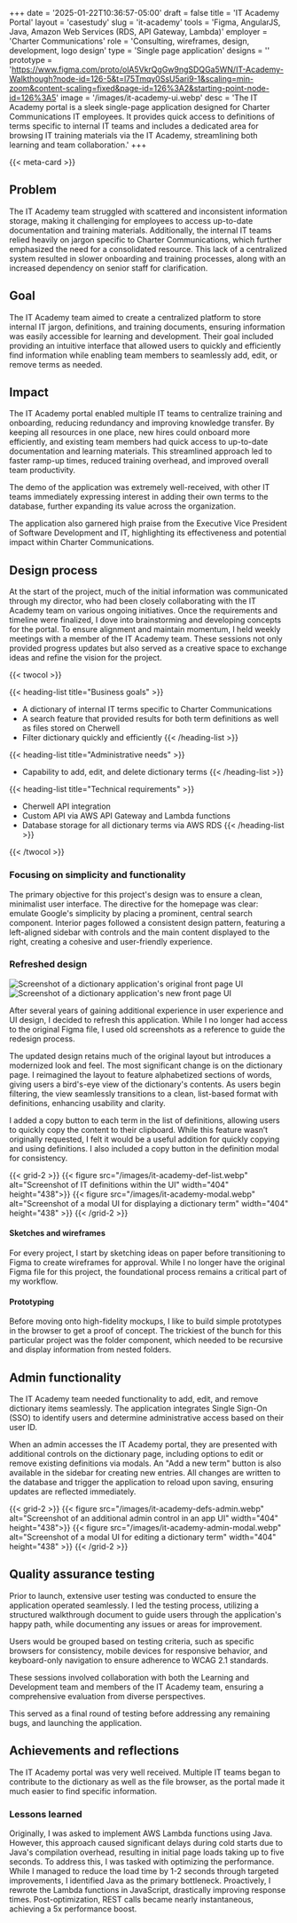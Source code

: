 +++
date = '2025-01-22T10:36:57-05:00'
draft = false
title = 'IT Academy Portal'
layout = 'casestudy'
slug = 'it-academy'
tools = 'Figma, AngularJS, Java, Amazon Web Services (RDS, API Gateway, Lambda)'
employer = 'Charter Communications'
role = 'Consulting, wireframes, design, development, logo design'
type = 'Single page application'
designs = ''
prototype = 'https://www.figma.com/proto/olA5VkrQgGw9ngSDQGa5WN/IT-Academy-Walkthough?node-id=126-5&t=l75Tmqy0SsU5ari9-1&scaling=min-zoom&content-scaling=fixed&page-id=126%3A2&starting-point-node-id=126%3A5'
image = '/images/it-academy-ui.webp'
desc = 'The IT Academy portal is a sleek single-page application designed for Charter Communications IT employees. It provides quick access to definitions of terms specific to internal IT teams and includes a dedicated area for browsing IT training materials via the IT Academy, streamlining both learning and team collaboration.'
+++

{{< meta-card >}}

## Problem

The IT Academy team struggled with scattered and inconsistent information storage, making it challenging for employees to access up-to-date documentation and training materials. Additionally, the internal IT teams relied heavily on jargon specific to Charter Communications, which further emphasized the need for a consolidated resource. This lack of a centralized system resulted in slower onboarding and training processes, along with an increased dependency on senior staff for clarification.

## Goal

The IT Academy team aimed to create a centralized platform to store internal IT jargon, definitions, and training documents, ensuring information was easily accessible for learning and development. Their goal included providing an intuitive interface that allowed users to quickly and efficiently find information while enabling team members to seamlessly add, edit, or remove terms as needed.

## Impact

The IT Academy portal enabled multiple IT teams to centralize training and onboarding, reducing redundancy and improving knowledge transfer. By keeping all resources in one place, new hires could onboard more efficiently, and existing team members had quick access to up-to-date documentation and learning materials. This streamlined approach led to faster ramp-up times, reduced training overhead, and improved overall team productivity.

The demo of the application was extremely well-received, with other IT teams immediately expressing interest in adding their own terms to the database, further expanding its value across the organization.

The application also garnered high praise from the Executive Vice President of Software Development and IT, highlighting its effectiveness and potential impact within Charter Communications.

## Design process

At the start of the project, much of the initial information was communicated through my director, who had been closely collaborating with the IT Academy team on various ongoing initiatives. Once the requirements and timeline were finalized, I dove into brainstorming and developing concepts for the portal. To ensure alignment and maintain momentum, I held weekly meetings with a member of the IT Academy team. These sessions not only provided progress updates but also served as a creative space to exchange ideas and refine the vision for the project.

{{< twocol >}}

{{< heading-list title="Business goals" >}}

- A dictionary of internal IT terms specific to Charter Communications
- A search feature that provided results for both term definitions as well as files stored on Cherwell
- Filter dictionary quickly and efficiently
  {{< /heading-list >}}

{{< heading-list title="Administrative needs" >}}

- Capability to add, edit, and delete dictionary terms
  {{< /heading-list >}}

{{< heading-list title="Technical requirements" >}}

- Cherwell API integration
- Custom API via AWS API Gateway and Lambda functions
- Database storage for all dictionary terms via AWS RDS
  {{< /heading-list >}}

{{< /twocol >}}

### Focusing on simplicity and functionality

The primary objective for this project's design was to ensure a clean, minimalist user interface. The directive for the homepage was clear: emulate Google's simplicity by placing a prominent, central search component. Interior pages followed a consistent design pattern, featuring a left-aligned sidebar with controls and the main content displayed to the right, creating a cohesive and user-friendly experience.

### Refreshed design

<two-up class="my-two-up radius shadow">
    <img alt="Screenshot of a dictionary application's original front page UI" src="/images/it-academy-og-fp.webp">
    <img alt="Screenshot of a dictionary application's new front page UI" src="/images/it-academy-fp.webp">
</two-up>

After several years of gaining additional experience in user experience and UI design, I decided to refresh this application. While I no longer had access to the original Figma file, I used old screenshots as a reference to guide the redesign process.

The updated design retains much of the original layout but introduces a modernized look and feel. The most significant change is on the dictionary page. I reimagined the layout to feature alphabetized sections of words, giving users a bird's-eye view of the dictionary's contents. As users begin filtering, the view seamlessly transitions to a clean, list-based format with definitions, enhancing usability and clarity.

I added a copy button to each term in the list of definitions, allowing users to quickly copy the content to their clipboard. While this feature wasn’t originally requested, I felt it would be a useful addition for quickly copying and using definitions. I also included a copy button in the definition modal for consistency.

{{< grid-2 >}}
{{< figure src="/images/it-academy-def-list.webp" alt="Screenshot of IT definitions within the UI" width="404" height="438">}}
{{< figure src="/images/it-academy-modal.webp" alt="Screenshot of a modal UI for displaying a dictionary term" width="404" height="438" >}}
{{< /grid-2 >}}

#### Sketches and wireframes

For every project, I start by sketching ideas on paper before transitioning to Figma to create wireframes for approval. While I no longer have the original Figma file for this project, the foundational process remains a critical part of my workflow.

#### Prototyping

Before moving onto high-fidelity mockups, I like to build simple prototypes in the browser to get a proof of concept. The trickiest of the bunch for this particular project was the folder component, which needed to be recursive and display information from nested folders.

## Admin functionality

The IT Academy team needed functionality to add, edit, and remove dictionary items seamlessly. The application integrates Single Sign-On (SSO) to identify users and determine administrative access based on their user ID.

When an admin accesses the IT Academy portal, they are presented with additional controls on the dictionary page, including options to edit or remove existing definitions via modals. An "Add a new term" button is also available in the sidebar for creating new entries. All changes are written to the database and trigger the application to reload upon saving, ensuring updates are reflected immediately.

{{< grid-2 >}}
{{< figure src="/images/it-academy-defs-admin.webp" alt="Screenshot of an additional admin control in an app UI" width="404" height="438">}}
{{< figure src="/images/it-academy-admin-modal.webp" alt="Screenshot of a modal UI for editing a dictionary term" width="404" height="438" >}}
{{< /grid-2 >}}

## Quality assurance testing

Prior to launch, extensive user testing was conducted to ensure the application operated seamlessly. I led the testing process, utilizing a structured walkthrough document to guide users through the application's happy path, while documenting any issues or areas for improvement.

Users would be grouped based on testing criteria, such as specific browsers for consistency, mobile devices for responsive behavior, and keyboard-only navigation to ensure adherence to WCAG 2.1 standards.

These sessions involved collaboration with both the Learning and Development team and members of the IT Academy team, ensuring a comprehensive evaluation from diverse perspectives.

This served as a final round of testing before addressing any remaining bugs, and launching the application.

## Achievements and reflections

The IT Academy portal was very well received. Multiple IT teams began to contribute to the dictionary as well as the file browser, as the portal made it much easier to find specific information.

### Lessons learned

Originally, I was asked to implement AWS Lambda functions using Java. However, this approach caused significant delays during cold starts due to Java's compilation overhead, resulting in initial page loads taking up to five seconds. To address this, I was tasked with optimizing the performance. While I managed to reduce the load time by 1-2 seconds through targeted improvements, I identified Java as the primary bottleneck. Proactively, I rewrote the Lambda functions in JavaScript, drastically improving response times. Post-optimization, REST calls became nearly instantaneous, achieving a 5x performance boost.
